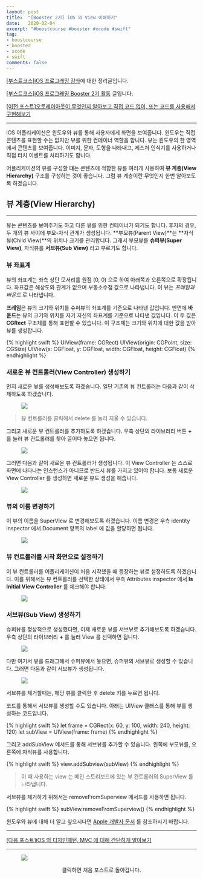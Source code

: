 ```yaml
---
layout: post
title:  "[Booster 2기] iOS 의 View 이해하기"
date:   2020-02-04
excerpt: "#boostcourse #booster #xcode #swift"
tag:
- boostcourse
- booster
- xcode
- swift
comments: false
---
```


[[부스트코스]iOS 프로그래밍 강좌](https://www.edwith.org/boostcourse-ios/)에 대한 정리글입니다.

[[부스트코스]iOS 프로그래밍 Booster 2기 활동](https://woojin-hwang.github.io/boostcourse-ios/) 글입니다.

[[이전 포스트]오토레이아웃이 무엇인지 알아보고 직접 코드 없이, 또는 코드를 사용해서 구현해보기](https://woojin-hwang.github.io/xcode-autolayout/)

---

iOS 어플리케이션은 윈도우와 뷰를 통해 사용자에게 화면을 보여줍니다. 윈도우는 직접 콘텐츠를 표현할 수는 없지만 뷰를 위한 컨테이너 역할을 합니다. 뷰는 윈도우의 한 영역에서 콘텐츠를 보여줍니다. 이미지, 문자, 도형을 나타내고, 제스쳐 인식기를 사용하거나 직접 터치 이벤트를 처리하기도 합니다.

어플리케이션의 뷰를 구성할 떄는 콘텐츠에 적합한 뷰를 여러개 사용하여 **뷰 계층(View Hierarchy)** 구조를 구성하는 것이 좋습니다. 그럼 뷰 계층이란 무엇인지 한번 알아보도록 하겠습니다.

## 뷰 계층(View Hierarchy)

---

뷰는 콘텐츠를 보여주기도 하고 다른 뷰를 위한 컨테이너가 되기도 합니다. 후자의 경우, 두 개의 뷰 사이에 부모-자식 관계가 생성됩니다. **부모뷰(Parent View)**는 **자식뷰(Child View)**의 위치나 크기를 관리합니다. 그래서 부모뷰를 **슈퍼뷰(Super View)**, 자식뷰를 **서브뷰(Sub View)** 라고 부르기도 합니다.

### 뷰 좌표계

뷰의 좌표계는 좌측 상단 모서리를 원점 (0, 0) 으로 하여 아래쪽과 오른쪽으로 확장됩니다. 좌표값은 해상도와 관계가 없으며 부동소수점 값으로 나타냅니다. 이 뷰는 *프레임과 바운드* 로 나타냅니다.

**프레임**은 뷰의 크기와 위치를 슈퍼뷰의 좌표계를 기준으로 나타낸 값입니다. 반면에 **바운드**는 뷰의 크기와 위치를 자기 자신의 좌표계를 기준으로 나타낸 값입니다. 이 두 값은 **CGRect** 구조체를 통해 표현할 수 있습니다. 이 구조체는 크기와 위치에 대한 값을 받아 뷰를 생성합니다.

{% highlight swift %}
UIView(frame: CGRect)
UIView(origin: CGPoint, size: CGSize)
UIView(x: CGFloat, y: CGFloat, width: CGFloat, height: CGFloat)
{% endhighlight %}

### 새로운 뷰 컨트롤러(View Controller) 생성하기

먼저 새로운 뷰를 생성해보도록 하겠습니다. 일단 기존의 뷰 컨트롤러는 다음과 같이 삭제하도록 하겠습니다.

<figure>
  <a href="https://raw.githubusercontent.com/woojin-hwang/woojin-hwang.github.io/master/_posts/img/ios-view/empty.png"><img src="https://raw.githubusercontent.com/woojin-hwang/woojin-hwang.github.io/master/_posts/img/ios-view/empty.png"></a>
</figure>

> 뷰 컨트롤러를 클릭해서 delete 를 눌러 지울 수 있습니다.

그리고 새로운 뷰 컨트롤러를 추가하도록 하겠습니다. 우측 상단의 라이브러리 버튼 **+** 를 눌러 뷰 컨트롤러를 찾아 끌어다 놓으면 됩니다.

<figure>
  <a href="https://raw.githubusercontent.com/woojin-hwang/woojin-hwang.github.io/master/_posts/img/ios-view/empty.png"><img src="https://raw.githubusercontent.com/woojin-hwang/woojin-hwang.github.io/master/_posts/img/ios-view/empty.png"></a>
</figure>

그러면 다음과 같이 새로운 뷰 컨트롤러가 생성됩니다. 이 View Controller 는 스스로 화면에 나타나는 인스턴스가 아니므로 반드시 뷰를 가지고 있어야 합니다. 보통 새로운 View Controller 를 생성하면 새로운 뷰도 생성을 해줍니다.

<figure>
  <a href="https://raw.githubusercontent.com/woojin-hwang/woojin-hwang.github.io/master/_posts/img/ios-view/new.png"><img src="https://raw.githubusercontent.com/woojin-hwang/woojin-hwang.github.io/master/_posts/img/ios-view/new.png"></a>
</figure>

### 뷰의 이름 변경하기

이 뷰의 이름을 SuperView 로 변경해보도록 하겠습니다. 이름 변경은 우측 identity inspector 에서 Document 항목의 label 에 값을 할당하면 됩니다.

<figure>
  <a href="https://raw.githubusercontent.com/woojin-hwang/woojin-hwang.github.io/master/_posts/img/ios-view/superview.png"><img src="https://raw.githubusercontent.com/woojin-hwang/woojin-hwang.github.io/master/_posts/img/ios-view/superview.png"></a>
</figure>

### 뷰 컨트롤러를 시작 화면으로 설정하기

이 뷰 컨트롤러를 어플리케이션이 처음 시작했을 때 등장하는 뷰로 설정하도록 하겠습니다. 이를 위해서는 뷰 컨트롤러를 선택한 상태에서 우측 Attributes inspector 에서 **Is Initial View Controller** 를 체크해야 합니다.

<figure>
  <a href="https://raw.githubusercontent.com/woojin-hwang/woojin-hwang.github.io/master/_posts/img/ios-view/initial.png"><img src="https://raw.githubusercontent.com/woojin-hwang/woojin-hwang.github.io/master/_posts/img/ios-view/initial.png"></a>
</figure>

### 서브뷰(Sub View) 생성하기

슈퍼뷰를 정상적으로 생성했다면, 이제 새로운 뷰를 서브뷰로 추가해보도록 하겠습니다. 우측 상단의 라이브러리 **+** 를 눌러 View 를 선택하면 됩니다.

<figure>
  <a href="https://raw.githubusercontent.com/woojin-hwang/woojin-hwang.github.io/master/_posts/img/ios-view/view.png"><img src="https://raw.githubusercontent.com/woojin-hwang/woojin-hwang.github.io/master/_posts/img/ios-view/view.png"></a>
</figure>

다만 여기서 뷰를 드래그해서 슈퍼뷰에서 놓으면, 슈퍼뷰의 서브뷰로 생성할 수 있습니다. 그러면 다음과 같이 서브뷰가 생성됩니다.

<figure>
  <a href="https://raw.githubusercontent.com/woojin-hwang/woojin-hwang.github.io/master/_posts/img/ios-view/view2.png"><img src="https://raw.githubusercontent.com/woojin-hwang/woojin-hwang.github.io/master/_posts/img/ios-view/view2.png"></a>
</figure>

서브뷰를 제거할때는, 해당 뷰를 클릭한 후 delete 키를 누르면 됩니다.

코드를 통해서 서브뷰를 생성할 수도 있습니다. 아래는 UIView 클래스를 통해 뷰를 생성하는 코드입니다.

{% highlight swift %}
let frame = CGRect(x: 60, y: 100, width: 240, height: 120)
let subView = UIView(frame: frame)
{% endhighlight %}

그리고 addSubView 메서드를 통해 서브뷰를 추가할 수 있습니다. 왼쪽에 부모뷰를, 오른쪽에 자식뷰를 사용합니다.

{% highlight swift %}
view.addSubview(subView)
{% endhighlight %}

> 이 때 사용하는 view 는 메인 스토리보드에 있는 뷰 컨트롤러의 SuperView 를 나타냅니다.

서브뷰를 제거하기 위해서는 removeFromSuperview 메서드를 사용하면 됩니다.

{% highlight swift %}
subView.removeFromSuperview()
{% endhighlight %}

윈도우와 뷰에 대해 더 알고 싶으시다면 [Apple 개발자 문서](https://developer.apple.com/library/archive/documentation/WindowsViews/Conceptual/ViewPG_iPhoneOS/Introduction/Introduction.html#//apple_ref/doc/uid/TP40009503-CH1-SW2) 를 참조하시기 바랍니다.

---

[[다음 포스트]iOS 의 디자인패턴, MVC 에 대해 간단하게 알아보기](https://woojin-hwang.github.io/mvc/)

---

<figure>
  <a href="https://woojin-hwang.github.io/boostcourse-ios/"><img src="https://raw.githubusercontent.com/woojin-hwang/woojin-hwang.github.io/master/_posts/img/boostcourse/tag.jpg"></a>
</figure>
<center>클릭하면 처음 포스트로 돌아갑니다.</center>